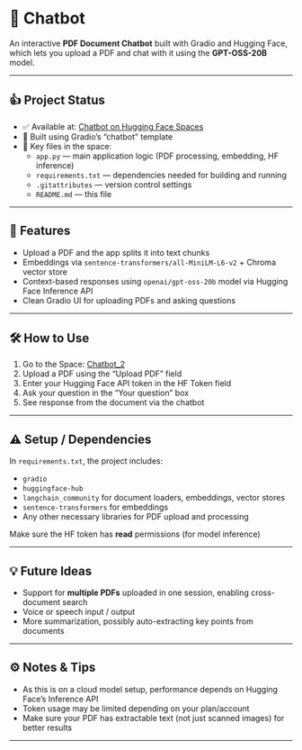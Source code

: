 # 📄 Chatbot

An interactive **PDF Document Chatbot** built with Gradio and Hugging Face, which lets you upload a PDF and chat with it using the **GPT-OSS-20B** model.  

---

## 👍 Project Status

- ✅ Available at: [Chatbot on Hugging Face Spaces](https://huggingface.co/spaces/jmcordeiro/Chatbot_2)  
- 🔁 Built using Gradio’s “chatbot” template  
- 📂 Key files in the space:
  - `app.py` — main application logic (PDF processing, embedding, HF inference)  
  - `requirements.txt` — dependencies needed for building and running  
  - `.gitattributes` — version control settings  
  - `README.md` — this file  

---

## 🚀 Features

- Upload a PDF and the app splits it into text chunks  
- Embeddings via `sentence-transformers/all-MiniLM-L6-v2` + Chroma vector store  
- Context-based responses using `openai/gpt-oss-20b` model via Hugging Face Inference API  
- Clean Gradio UI for uploading PDFs and asking questions  

---

## 🛠 How to Use

1. Go to the Space: [Chatbot_2](https://huggingface.co/spaces/jmcordeiro/Chatbot_2)  
2. Upload a PDF using the “Upload PDF” field  
3. Enter your Hugging Face API token in the HF Token field  
4. Ask your question in the “Your question” box  
5. See response from the document via the chatbot  

---

## ⚠️ Setup / Dependencies

In `requirements.txt`, the project includes:

- `gradio`  
- `huggingface-hub`  
- `langchain_community` for document loaders, embeddings, vector stores  
- `sentence-transformers` for embeddings  
- Any other necessary libraries for PDF upload and processing  

Make sure the HF token has **read** permissions (for model inference)  

---

## 💡 Future Ideas

- Support for **multiple PDFs** uploaded in one session, enabling cross-document search  
- Voice or speech input / output  
- More summarization, possibly auto-extracting key points from documents  

---

## ⚙️ Notes & Tips

- As this is on a cloud model setup, performance depends on Hugging Face’s Inference API  
- Token usage may be limited depending on your plan/account  
- Make sure your PDF has extractable text (not just scanned images) for better results  

---



